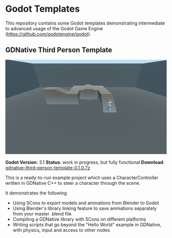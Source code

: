 Godot Templates
===============

This repository contains some Godot templates demonstrating intermediate to advanced
usage of the Godot Game Engine (https://github.com/godotengine/godot).

GDNative Third Person Template
------------------------------

[![GDNative Third Person Template Screenshot](/images/gdnative-third-person-screenshot1.png)](https://github.com/Cygon/godot-templates/tree/master/gdnative-third-person)

**Godot Version**: 3.1
**Status**: work in progress, but fully functional
**Download**: [gdnative-third-person-template-0.1.0.7z](https://github.com/Cygon/godot-templates/blob/master/releases/gdnative-third-person-template-0.1.0.7z)

This is a ready-to-run example project which uses a CharacterController written in GDNative C++ to steer a character through the scene.

It demonstrates the following
- Using SCons to export models and animations from Blender to Godot
- Using Blender's library linking feature to save animations separately from your master .blend file
- Compiling a GDNative library with SCons on different platforms
- Writing scripts that go beyond the "Hello World" example in GDNative, with physics, input and access to other nodes
